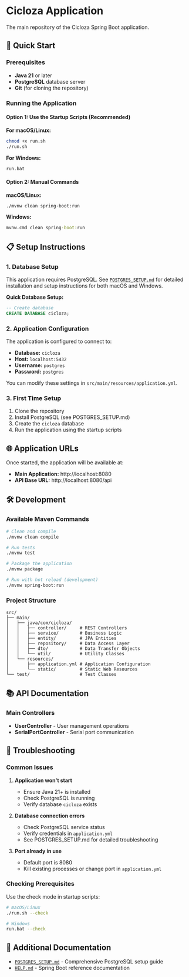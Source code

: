 # Cicloza Application

The main repository of the Cicloza Spring Boot application.

## 🚀 Quick Start

### Prerequisites
- **Java 21** or later
- **PostgreSQL** database server
- **Git** (for cloning the repository)

### Running the Application

#### Option 1: Use the Startup Scripts (Recommended)

**For macOS/Linux:**
```bash
chmod +x run.sh
./run.sh
```

**For Windows:**
```cmd
run.bat
```

#### Option 2: Manual Commands

**macOS/Linux:**
```bash
./mvnw clean spring-boot:run
```

**Windows:**
```cmd
mvnw.cmd clean spring-boot:run
```

## 📋 Setup Instructions

### 1. Database Setup
This application requires PostgreSQL. See [`POSTGRES_SETUP.md`](POSTGRES_SETUP.md) for detailed installation and setup instructions for both macOS and Windows.

**Quick Database Setup:**
```sql
-- Create database
CREATE DATABASE cicloza;
```

### 2. Application Configuration
The application is configured to connect to:
- **Database:** `cicloza`
- **Host:** `localhost:5432`
- **Username:** `postgres`
- **Password:** `postgres`

You can modify these settings in `src/main/resources/application.yml`.

### 3. First Time Setup
1. Clone the repository
2. Install PostgreSQL (see POSTGRES_SETUP.md)
3. Create the `cicloza` database
4. Run the application using the startup scripts

## 🌐 Application URLs

Once started, the application will be available at:
- **Main Application:** http://localhost:8080
- **API Base URL:** http://localhost:8080/api

## 🛠️ Development

### Available Maven Commands
```bash
# Clean and compile
./mvnw clean compile

# Run tests
./mvnw test

# Package the application
./mvnw package

# Run with hot reload (development)
./mvnw spring-boot:run
```

### Project Structure
```
src/
├── main/
│   ├── java/com/cicloza/
│   │   ├── controller/     # REST Controllers
│   │   ├── service/        # Business Logic
│   │   ├── entity/         # JPA Entities
│   │   ├── repository/     # Data Access Layer
│   │   ├── dto/            # Data Transfer Objects
│   │   └── util/           # Utility Classes
│   └── resources/
│       ├── application.yml # Application Configuration
│       └── static/         # Static Web Resources
└── test/                   # Test Classes
```

## 📚 API Documentation

### Main Controllers
- **UserController** - User management operations
- **SerialPortController** - Serial port communication

## 🔧 Troubleshooting

### Common Issues

1. **Application won't start**
   - Ensure Java 21+ is installed
   - Check PostgreSQL is running
   - Verify database `cicloza` exists

2. **Database connection errors**
   - Check PostgreSQL service status
   - Verify credentials in `application.yml`
   - See POSTGRES_SETUP.md for detailed troubleshooting

3. **Port already in use**
   - Default port is 8080
   - Kill existing processes or change port in `application.yml`

### Checking Prerequisites
Use the check mode in startup scripts:
```bash
# macOS/Linux
./run.sh --check

# Windows
run.bat --check
```

## 📖 Additional Documentation
- [`POSTGRES_SETUP.md`](POSTGRES_SETUP.md) - Comprehensive PostgreSQL setup guide
- [`HELP.md`](HELP.md) - Spring Boot reference documentation